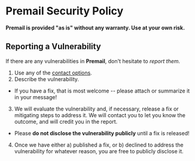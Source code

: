 # Premail Security Policy

<!-- This document gets mirrored to the Premail repo, so be sure all links are
     absolute, not relative! -->

**Premail is provided "as is" without any warranty. Use at your own
risk.**

## Reporting a Vulnerability

If there are any vulnerabilities in **Premail**, don't hesitate to _report
them_.

1. Use any of the [contact options](https://github.com/premail/premail#support).
2. Describe the vulnerability.

- If you have a fix, that is most welcome -- please attach or summarize it in
  your message!

3. We will evaluate the vulnerability and, if necessary, release a fix or
   mitigating steps to address it. We will contact you to let you know the
   outcome, and will credit you in the report.

- Please **do not disclose the vulnerability publicly** until a fix is released!

4. Once we have either a) published a fix, or b) declined to address the
   vulnerability for whatever reason, you are free to publicly disclose it.
